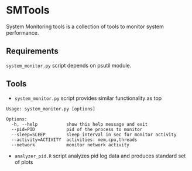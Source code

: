 SMTools
=======

System Monitoring tools is a collection of tools to monitor system performance.

Requirements
------------

`system_monitor.py` script depends on psutil module.

Tools
-----

- `system_monitor.py` script provides similar functionality as top

```
Usage: system_monitor.py [options]

Options:
  -h, --help           show this help message and exit
  --pid=PID            pid of the process to monitor
  --sleep=SLEEP        sleep interval in sec for monitor activity
  --activity=ACTIVITY  activities: mem,cpu,threads
  --network            monitor network activity
```

- `analyzer_pid.R` script analyzes pid log data and produces standard set of plots
